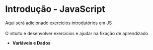 <h1>Introdução - JavaScript</h1>

<p>Aqui será adicionado exercícios introdutórios em JS
<br> <br>
O intuíto é desenvolver exercícios e ajudar na fixação de aprendizado</p>

<ul>
  <li><b>Variáveis e Dados</b></li>

</ul>
